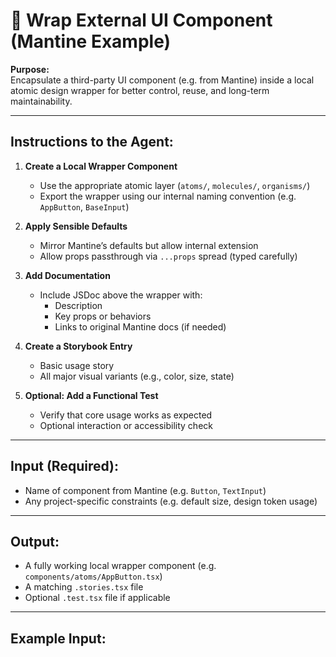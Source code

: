 # 🔄 Wrap External UI Component (Mantine Example)

**Purpose:**  
Encapsulate a third-party UI component (e.g. from Mantine) inside a local atomic design wrapper for better control, reuse, and long-term maintainability.

---

## Instructions to the Agent:

1. **Create a Local Wrapper Component**
   - Use the appropriate atomic layer (`atoms/`, `molecules/`, `organisms/`)
   - Export the wrapper using our internal naming convention (e.g. `AppButton`, `BaseInput`)

2. **Apply Sensible Defaults**
   - Mirror Mantine’s defaults but allow internal extension
   - Allow props passthrough via `...props` spread (typed carefully)

3. **Add Documentation**
   - Include JSDoc above the wrapper with:
     - Description
     - Key props or behaviors
     - Links to original Mantine docs (if needed)

4. **Create a Storybook Entry**
   - Basic usage story
   - All major visual variants (e.g., color, size, state)

5. **Optional: Add a Functional Test**
   - Verify that core usage works as expected
   - Optional interaction or accessibility check

---

## Input (Required):
- Name of component from Mantine (e.g. `Button`, `TextInput`)
- Any project-specific constraints (e.g. default size, design token usage)

---

## Output:
- A fully working local wrapper component (e.g. `components/atoms/AppButton.tsx`)
- A matching `.stories.tsx` file
- Optional `.test.tsx` file if applicable

---

## Example Input:
